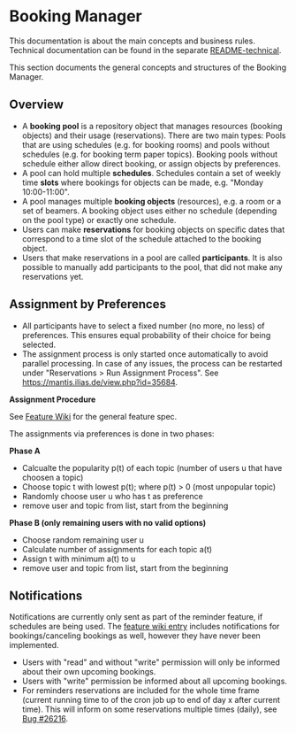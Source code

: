 # Booking Manager

This documentation is about the main concepts and business rules. Technical documentation can be found in the separate [README-technical](./README-technical.md).

This section documents the general concepts and structures of the Booking Manager. 

## Overview

* A **booking pool** is a repository object that manages resources (booking objects) and their usage (reservations). There are two main types: Pools that are using schedules (e.g. for booking rooms) and pools without schedules (e.g. for booking term paper topics). Booking pools without schedule either allow direct booking, or assign objects by preferences.
* A pool can hold multiple **schedules**. Schedules contain a set of weekly time **slots** where bookings for objects can be made, e.g. "Monday 10:00-11:00".
* A pool manages multiple **booking objects** (resources), e.g. a room or a set of beamers. A booking object uses either no schedule (depending on the pool type) or exactly one schedule.
* Users can make **reservations** for booking objects on specific dates that correspond to a time slot of the schedule attached to the booking object.
* Users that make reservations in a pool are called **participants**. It is also possible to manually add participants to the pool, that did not make any reservations yet.

## Assignment by Preferences

- All participants have to select a fixed number (no more, no less) of preferences. This ensures equal probability of their choice for being selected.
- The assignment process is only started once automatically to avoid parallel processing. In case of any issues, the process can be restarted under "Reservations > Run Assignment Process". See https://mantis.ilias.de/view.php?id=35684.

**Assignment Procedure**

See [Feature Wiki](https://docu.ilias.de/goto_docu_wiki_wpage_5688_1357.html) for the general feature spec.

The assignments via preferences is done in two phases:

**Phase A**

* Calcualte the popularity p(t) of each topic (number of users u that have choosen a topic)
* Choose topic t with lowest p(t); where p(t) > 0 (most unpopular topic)
* Randomly choose user u who has t as preference
* remove user and topic from list, start from the beginning

**Phase B (only remaining users with no valid options)**

* Choose random remaining user u
* Calculate number of assignments for each topic a(t)
* Assign t with minimum a(t) to u
* remove user and topic from list, start from the beginning

## Notifications

Notifications are currently only sent as part of the reminder feature, if schedules are being used. The [feature wiki entry](https://docu.ilias.de/goto_docu_wiki_wpage_3240_1357.html) includes notifications for bookings/canceling bookings as well, however they have never been implemented.

- Users with "read" and without "write" permission will only be informed about their own upcoming bookings.
- Users with "write" permission be informed about all upcoming bookings.
- For reminders reservations are included for the whole time frame (current running time to of the cron job up to end of day x after current time). This will inform on some reservations multiple times (daily), see [Bug #26216](https://mantis.ilias.de/view.php?id=26216).

